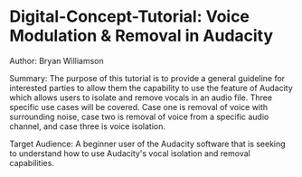 # Digital-Concept-Tutorial: Voice Modulation & Removal in Audacity
Author: Bryan Williamson

Summary: The purpose of this tutorial is to provide a general guideline for interested parties to allow them the capability to use the feature of Audacity which allows users to isolate and remove vocals in an audio file. Three specific use cases will be covered. Case one is removal of voice with surrounding noise, case two is removal of voice from a specific audio channel, and case three is voice isolation.

Target Audience: A beginner user of the Audacity software that is seeking to understand how to use Audacity's vocal isolation and removal capabilities. 
